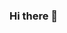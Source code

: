 ### Hi there 👋

<!--
**ShraddhaSS-creator/shraddhaSS-creator** is a ✨ _special_ ✨ repository because its `README.md` (this file) appears on your GitHub profile.

Here are some ideas to get you started:
hello
- 🔭 I’m currently working on ...
- 🌱 I’m currently learning ...
- 👯 I’m looking to collaborate on ...
- 🤔 I’m looking for help with ...
- 💬 Ask me about ...
- 📫 How to reach me: ...
- 😄 Pronouns: ...
- ⚡ Fun fact: ...
-->
